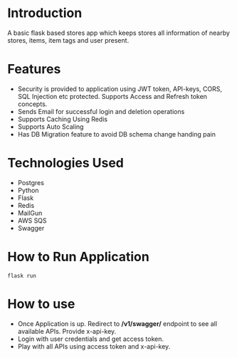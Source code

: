 # Introduction #
A basic flask based stores app which keeps stores all information of nearby stores, items, item tags and user present.

# Features #

- Security is provided to application using JWT token, API-keys, CORS, SQL Injection etc protected. Supports Access and Refresh token concepts.
- Sends Email for successful login and deletion operations
- Supports Caching Using Redis
- Supports Auto Scaling 
- Has DB Migration feature to avoid DB schema change handing pain

# Technologies Used #

- Postgres
- Python
- Flask
- Redis
- MailGun
- AWS SQS
- Swagger
  
# How to Run Application #

```text
flask run
```

# How to use #

- Once Application is up. Redirect to **/v1/swagger/** endpoint to see all available APIs. Provide x-api-key.
- Login with user credentials and get access token.
- Play with all APIs using access token and x-api-key.